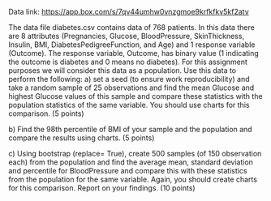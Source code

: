 Data link: https://app.box.com/s/7qv44umhw0vnzgmoe9krfkfkv5kf2atv

The data file diabetes.csv contains data of 768 patients. In this data there are 8 attributes (Pregnancies, Glucose, BloodPressure, SkinThickness, Insulin, BMI, DiabetesPedigreeFunction, and Age) and 1 response variable (Outcome). The response variable, Outcome, has binary value (1 indicating the outcome is diabetes and 0 means no diabetes). For this assignment purposes we will consider this data as a population. Use this data to perform the following:
a) set a seed (to ensure work reproducibility) and take a random sample of 25 observations and find the mean Glucose and highest Glucose values of this sample and compare these statistics with the population statistics of the same variable. You should use charts for this comparison. (5 points)

b) Find the 98th percentile of BMI of your sample and the population and compare the results using charts. (5 points)

c) Using bootstrap (replace= True), create 500 samples (of 150 observation each) from the population and find the average mean, standard deviation and percentile for BloodPressure and compare this with these statistics from the population for the same variable. Again, you should create charts for this comparison. Report on your findings. (10 points)
